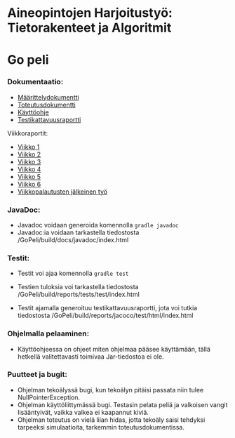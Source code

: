# Aineopintojen Harjoitustyö: Tietorakenteet ja Algoritmit
# Go peli

### Dokumentaatio:

- [Määrittelydokumentti](dokumentaatio/Maarittelydokumentti.md)
- [Toteutusdokumentti](Toteutusdokumentti.md)
- [Käyttöohje](dokumentaatio/Kayttoohje.md)
- [Testikattavuusraportti](dokumentaatio/Testikattavuusraportti.md)

Viikkoraportit:

- [Viikko 1](dokumentaatio/Viikkoraportti1.md)
- [Viikko 2](dokumentaatio/Viikkoraportti2.md)
- [Viikko 3](dokumentaatio/Viikkoraportti3.md)
- [Viikko 4](dokumentaatio/Viikkoraportti4.md)
- [Viikko 5](dokumentaatio/Viikkoraportti5.md)
- [Viikko 6](dokumentaatio/Viikkoraportti6.md)
- [Viikkopalautusten jälkeinen työ](dokumentaatio/Viikkopalautuksienjalkeen.md)

### JavaDoc:

- Javadoc voidaan generoida komennolla `gradle javadoc`
- Javadoc:ia voidaan tarkastella tiedostosta /GoPeli/build/docs/javadoc/index.html

### Testit:

- Testit voi ajaa komennolla `gradle test`
- Testien tuloksia voi tarkastella tiedostosta /GoPeli/build/reports/tests/test/index.html

- Testit ajamalla generoituu testikattavuusraportti, jota voi tutkia tiedostosta /GoPeli/build/reports/jacoco/test/html/index.html

### Ohjelmalla pelaaminen:

- Käyttöohjeessa on ohjeet miten ohjelmaa pääsee käyttämään, tällä hetkellä valitettavasti toimivaa Jar-tiedostoa ei ole.

### Puutteet ja bugit:

- Ohjelman tekoälyssä bugi, kun tekoälyn pitäisi passata niin tulee NullPointerException.
- Ohjelman käyttöliittymässä bugi. Testasin pelata peliä ja valkoisen vangit lisääntyivät, vaikka valkea ei kaapannut kiviä.
- Ohjelman toteutus on vielä liian hidas, jotta tekoäly saisi tehdyksi tarpeeksi simulaatioita, tarkemmin toteutusdokumentissa.